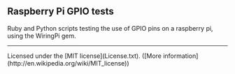 ## Raspberry Pi GPIO tests

Ruby and Python scripts testing the use of GPIO pins on a raspberry pi, using the WiringPi gem.

<hr/>
Licensed under the [MIT license](License.txt). ([More information](http://en.wikipedia.org/wiki/MIT_license))
